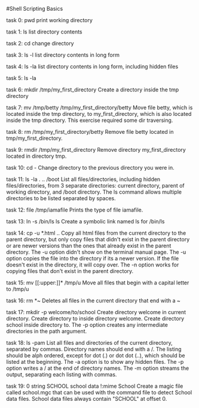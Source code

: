 #Shell Scripting Basics

task  0: pwd  print working directory

task 1: ls  list directory contents

task 2: cd  change directory

task 3: ls -l  list directory contents in long form

task 4: ls -la  list directory contents in long form, including hidden files

task 5: ls -la

task 6: mkdir /tmp/my_first_directory Create a directory inside the tmp directory

task 7: mv /tmp/betty /tmp/my_first_directory/betty Move file betty, which is located inside the tmp directory, to my_first_directory, which is also located inside the tmp directory. This exercise required some dir traversing.

task 8: rm /tmp/my_first_directory/betty Remove file betty located in tmp/my_first_directory.

task 9: rmdir /tmp/my_first_directory Remove directory my_first_directory located in directory tmp.

task 10: cd - Change directory to the previous directory you were in.

task 11: ls -la . .. /boot List all files/directories, including hidden files/directories, from 3 separate directories: current directory, parent of working directory, and /boot directory. The ls command allows multiple directories to be listed separated by spaces.

task 12: file /tmp/iamafile Prints the type of file iamafile.

task 13: ln -s /bin/ls ls Create a symbolic link named ls for /bin/ls

task 14: cp -u *.html .. Copy all html files from the current directory to the parent directory, but only copy files that didn't exist in the parent directory or are newer versions than the ones that already exist in the parent directory. The -u option didn't show on the terminal manual page. The -u option copies the file into the directory if its a newer version. If the file doesn't exist in the directory, it will copy over. The -n option works for copying files that don't exist in the parent directory.

task 15: mv [[:upper:]]* /tmp/u Move all files that begin with a capital letter to /tmp/u

task 16: rm *~ Deletes all files in the current directory that end with a ~

task 17: mkdir -p welcome/to/school Create directory welcome in current directory. Create directory to inside directory welcome. Create directory school  inside directory to. The -p option creates any intermediate directories in the path argument.

task 18: ls -pam List all files and directories of the current directory, separated by commas. Directory names should end with a /. The listing should be alph ordered, except for dot (.) or dot dot (..), which should be listed at the beginning. The -a option is to show any hidden files. The -p option writes a / at the end of directory names. The -m option streams the output, separating each listing with commas.

task 19: 0 string SCHOOL school data !:mime School Create a magic file called school.mgc that can be used with the command file to detect School data files. School data files always contain "SCHOOL" at offset 0.

